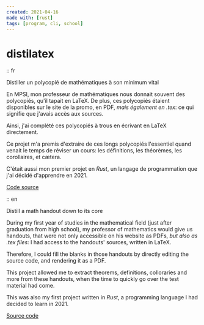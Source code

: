 ```yaml
---
created: 2021-04-16
made with: [rust]
tags: [program, cli, school]
---
```


# distilatex

:: fr

Distiller un polycopié de mathématiques à son minimum vital

En MPSI, mon professeur de mathématiques nous donnait souvent des polycopiés, qu'il tapait en LaTeX.
De plus, ces polycopiés étaient disponibles sur le site de la promo, en PDF, _mais également en .tex_: ce qui signifie que j'avais accès aux sources.

Ainsi, j'ai complété ces polycopiés à trous en écrivant en LaTeX directement.

Ce projet m'a premis d'extraire de ces longs polycopiés l'essentiel quand venait le temps de réviser un cours: les définitions, les théorèmes, les corollaires, et cætera.

C'était aussi mon premier projet en _Rust_, un langage de programmation que j'ai décidé d'apprendre en 2021.

[Code source](https://github.com/ewen-lbh/distilatex)

:: en

Distill a math handout down to its core

During my first year of studies in the mathematical field (just after graduation from high school), my professor of mathematics would give us handouts, that were not only accessible on his website as PDFs, _but also as .tex files_: I had access to the handouts' sources, written in LaTeX.

Therefore, I could fill the blanks in those handouts by directly editing the source code, and rendering it as a PDF.

This project allowed me to extract theorems, definitions, colloraries and more from these handouts, when the time to quickly go over the test material had come.

This was also my first project written in _Rust_, a programming language I had decided to learn in 2021.

[Source code](https://github.com/ewen-lbh/distilatex)
